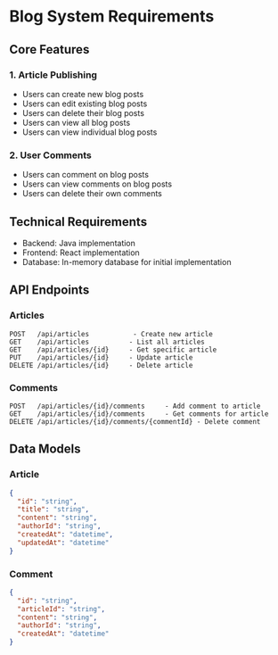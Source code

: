 # Blog System Requirements

## Core Features

### 1. Article Publishing
- Users can create new blog posts
- Users can edit existing blog posts
- Users can delete their blog posts
- Users can view all blog posts
- Users can view individual blog posts

### 2. User Comments
- Users can comment on blog posts
- Users can view comments on blog posts
- Users can delete their own comments

## Technical Requirements
- Backend: Java implementation
- Frontend: React implementation
- Database: In-memory database for initial implementation

## API Endpoints

### Articles
```
POST   /api/articles           - Create new article
GET    /api/articles          - List all articles
GET    /api/articles/{id}     - Get specific article
PUT    /api/articles/{id}     - Update article
DELETE /api/articles/{id}     - Delete article
```

### Comments
```
POST   /api/articles/{id}/comments     - Add comment to article
GET    /api/articles/{id}/comments     - Get comments for article
DELETE /api/articles/{id}/comments/{commentId} - Delete comment
```

## Data Models

### Article
```json
{
  "id": "string",
  "title": "string",
  "content": "string",
  "authorId": "string",
  "createdAt": "datetime",
  "updatedAt": "datetime"
}
```

### Comment
```json
{
  "id": "string",
  "articleId": "string",
  "content": "string",
  "authorId": "string",
  "createdAt": "datetime"
}
```
